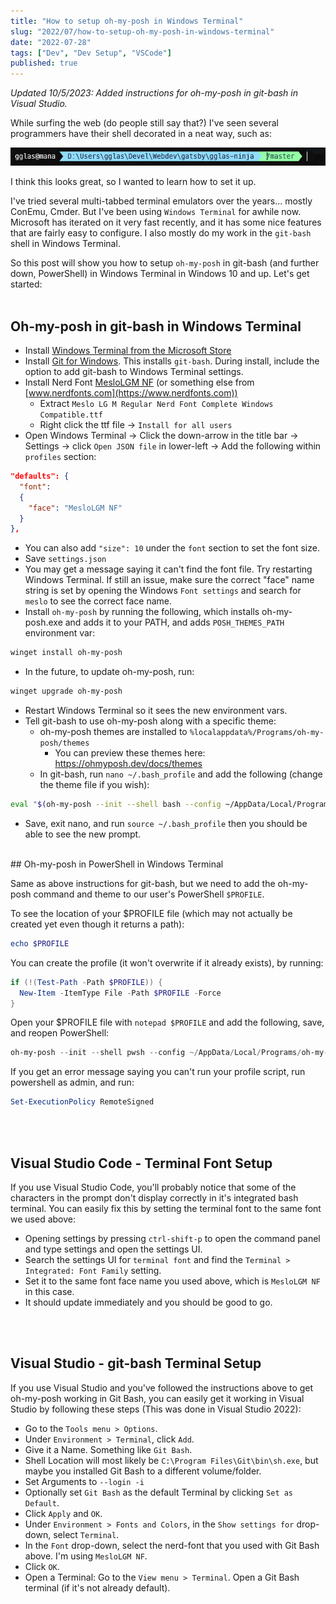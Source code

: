 ```yaml
---
title: "How to setup oh-my-posh in Windows Terminal"
slug: "2022/07/how-to-setup-oh-my-posh-in-windows-terminal"
date: "2022-07-28"
tags: ["Dev", "Dev Setup", "VSCode"]
published: true
---
```


*Updated 10/5/2023: Added instructions for oh-my-posh in git-bash in Visual Studio.*

While surfing the web (do people still say that?) I've seen several programmers have their shell decorated in a neat way, such as:

![oh-my-posh screenshot](oh-my-posh-ex1.jpg)

I think this looks great, so I wanted to learn how to set it up.

I've tried several multi-tabbed terminal emulators over the years... mostly ConEmu, Cmder. But I've been using `Windows Terminal` for awhile now. Microsoft has iterated on it very fast recently, and it has some nice features that are fairly easy to configure. I also mostly do my work in the `git-bash` shell in Windows Terminal.

So this post will show you how to setup `oh-my-posh` in git-bash (and further down, PowerShell) in Windows Terminal in Windows 10 and up. Let's get started:  <br/><br/> 
## Oh-my-posh in git-bash in Windows Terminal

* Install [Windows Terminal from the Microsoft Store](https://www.microsoft.com/store/productId/9N0DX20HK701)
* Install [Git for Windows](https://gitforwindows.org). This installs `git-bash`. During install, include the option to add git-bash to Windows Terminal settings.
* Install Nerd Font [MesloLGM NF](https://github.com/ryanoasis/nerd-fonts/releases/download/v2.1.0/Meslo.zip)  (or something else from [www.nerdfonts.com](https://www.nerdfonts.com))
    * Extract `Meslo LG M Regular Nerd Font Complete Windows Compatible.ttf`
    * Right click the ttf file -> `Install for all users`
* Open Windows Terminal -> Click the down-arrow in the title bar -> Settings -> click `Open JSON file`  in lower-left -> Add the following within `profiles` section:
```json
"defaults": {
  "font":
  {
    "face": "MesloLGM NF"
  }
},
```
* You can also add `"size": 10` under the `font` section to set the font size.
* Save `settings.json`
* You may get a message saying it can't find the font file. Try restarting Windows Terminal. If still an issue, make sure the correct "face" name string is set by opening the Windows `Font settings` and search for `meslo` to see the correct face name.
* Install `oh-my-posh` by running the following, which installs oh-my-posh.exe and adds it to your PATH, and adds `POSH_THEMES_PATH` environment var:
```bash
winget install oh-my-posh
```

* In the future, to update oh-my-posh, run:
```bash
winget upgrade oh-my-posh
```
* Restart Windows Terminal so it sees the new environment vars.
* Tell git-bash to use oh-my-posh along with a specific theme:
	* oh-my-posh themes are installed to `%localappdata%/Programs/oh-my-posh/themes`
		* You can preview these themes here: https://ohmyposh.dev/docs/themes
	* In git-bash, run `nano ~/.bash_profile` and add the following (change the theme file if you wish):
```bash
eval "$(oh-my-posh --init --shell bash --config ~/AppData/Local/Programs/oh-my-posh/themes/powerline.omp.json)"
```  
* Save, exit nano, and run `source ~/.bash_profile` then you should be able to see the new prompt.  

 <br/>
## Oh-my-posh in PowerShell in Windows Terminal

Same as above instructions for git-bash, but we need to add the oh-my-posh command and theme to our user's PowerShell `$PROFILE`.

To see the location of your $PROFILE file (which may not actually be created yet even though it returns a path):
```powershell
echo $PROFILE
```

You can create the profile (it won't overwrite if it already exists), by running:
```powershell
if (!(Test-Path -Path $PROFILE)) {
  New-Item -ItemType File -Path $PROFILE -Force
}
```

Open your $PROFILE file with `notepad $PROFILE` and add the following, save, and reopen PowerShell:
```powershell
oh-my-posh --init --shell pwsh --config ~/AppData/Local/Programs/oh-my-posh/themes/powerline.omp.json | Invoke-Expression
```

If you get an error message saying you can't run your profile script, run powershell as admin, and run:
```powershell
Set-ExecutionPolicy RemoteSigned
```

<br/><br/>

## Visual Studio Code - Terminal Font Setup

If you use Visual Studio Code, you'll probably notice that some of the characters in the prompt don't display correctly in it's integrated bash terminal. You can easily fix this by setting the terminal font to the same font we used above:
* Opening settings by pressing `ctrl-shift-p` to open the command panel and type settings and open the settings UI.
* Search the settings UI for `terminal font` and find the `Terminal > Integrated: Font Family` setting.
* Set it to the same font face name you used above, which is `MesloLGM NF` in this case.
* It should update immediately and you should be good to go.

<br/><br/>

## Visual Studio - git-bash Terminal Setup

If you use Visual Studio and you've followed the instructions above to get oh-my-posh working in Git Bash, you can easily get it working in Visual Studio by following these steps (This was done in Visual Studio 2022):
* Go to the `Tools menu > Options`.
* Under `Environment > Terminal`, click `Add`.
* Give it a Name. Something like `Git Bash`.
* Shell Location will most likely be `C:\Program Files\Git\bin\sh.exe`, but maybe you installed Git Bash to a different volume/folder.
* Set Arguments to `--login -i`
* Optionally set `Git Bash` as the default Terminal by clicking `Set as Default`.
* Click `Apply` and `OK`.
* Under `Environment > Fonts and Colors`, in the `Show settings for` drop-down, select `Terminal`.
* In the `Font` drop-down, select the nerd-font that you used with Git Bash above. I'm using `MesloLGM NF`.
* Click `OK`.
* Open a Terminal: Go to the `View menu > Terminal`. Open a Git Bash terminal (if it's not already default).